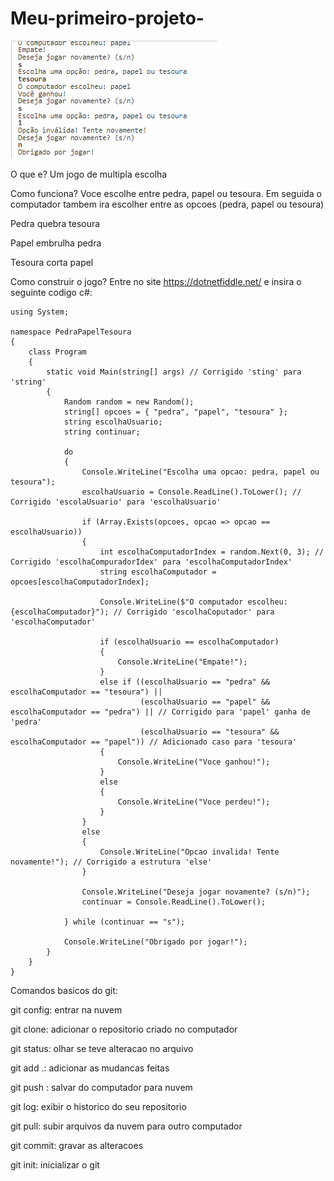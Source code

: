 # Meu-primeiro-projeto-

![alt text](<execucao do jogo.png>)

O que e? Um jogo de multipla escolha

Como funciona? Voce escolhe entre pedra, papel ou tesoura. Em seguida o computador tambem ira escolher entre as opcoes (pedra, papel ou tesoura)


Pedra quebra tesoura

Papel embrulha pedra

Tesoura corta papel


Como construir o jogo? Entre no site https://dotnetfiddle.net/ e insira o seguinte codigo c#: 

```
using System;

namespace PedraPapelTesoura
{
    class Program
    {
        static void Main(string[] args) // Corrigido 'sting' para 'string'
        {
            Random random = new Random();
            string[] opcoes = { "pedra", "papel", "tesoura" };
            string escolhaUsuario;
            string continuar;

            do
            {
                Console.WriteLine("Escolha uma opcao: pedra, papel ou tesoura");
                escolhaUsuario = Console.ReadLine().ToLower(); // Corrigido 'escolaUsuario' para 'escolhaUsuario'

                if (Array.Exists(opcoes, opcao => opcao == escolhaUsuario))
                {
                    int escolhaComputadorIndex = random.Next(0, 3); // Corrigido 'escolhaCompuradorIdex' para 'escolhaComputadorIndex'
                    string escolhaComputador = opcoes[escolhaComputadorIndex];

                    Console.WriteLine($"O computador escolheu: {escolhaComputador}"); // Corrigido 'escolhaCoputador' para 'escolhaComputador'

                    if (escolhaUsuario == escolhaComputador)
                    {
                        Console.WriteLine("Empate!");
                    }
                    else if ((escolhaUsuario == "pedra" && escolhaComputador == "tesoura") || 
                             (escolhaUsuario == "papel" && escolhaComputador == "pedra") || // Corrigido para 'papel' ganha de 'pedra'
                             (escolhaUsuario == "tesoura" && escolhaComputador == "papel")) // Adicionado caso para 'tesoura'
                    {
                        Console.WriteLine("Voce ganhou!");
                    }
                    else
                    {
                        Console.WriteLine("Voce perdeu!");
                    }
                }
                else
                {
                    Console.WriteLine("Opcao invalida! Tente novamente!"); // Corrigido a estrutura 'else'
                }

                Console.WriteLine("Deseja jogar novamente? (s/n)");
                continuar = Console.ReadLine().ToLower();

            } while (continuar == "s");

            Console.WriteLine("Obrigado por jogar!");
        }
    }
}
```

Comandos basicos do git:

git config: entrar na nuvem 

git clone: adicionar o repositorio criado no computador

git status: olhar se teve alteracao no arquivo 

git add .: adicionar as mudancas feitas 

git push : salvar do computador para nuvem 

git log: exibir o historico do seu repositorio 

git pull: subir arquivos da nuvem para outro computador 

git commit: gravar as alteracoes 

git init: inicializar o git